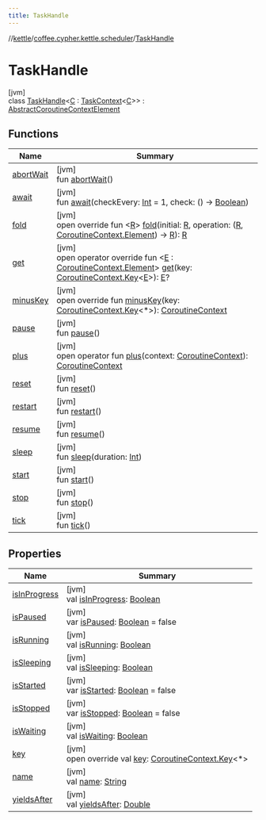 ```yaml
---
title: TaskHandle
---
```

//[kettle](../../../index.html)/[coffee.cypher.kettle.scheduler](../index.html)/[TaskHandle](index.html)



# TaskHandle



[jvm]\
class [TaskHandle](index.html)&lt;[C](index.html) : [TaskContext](../-task-context/index.html)&lt;[C](index.html)&gt;&gt; : [AbstractCoroutineContextElement](https://kotlinlang.org/api/latest/jvm/stdlib/kotlin.coroutines/-abstract-coroutine-context-element/index.html)



## Functions


| Name | Summary |
|---|---|
| [abortWait](abort-wait.html) | [jvm]<br>fun [abortWait](abort-wait.html)() |
| [await](await.html) | [jvm]<br>fun [await](await.html)(checkEvery: [Int](https://kotlinlang.org/api/latest/jvm/stdlib/kotlin/-int/index.html) = 1, check: () -&gt; [Boolean](https://kotlinlang.org/api/latest/jvm/stdlib/kotlin/-boolean/index.html)) |
| [fold](index.html#466442070%2FFunctions%2F863300109) | [jvm]<br>open override fun &lt;[R](index.html#466442070%2FFunctions%2F863300109)&gt; [fold](index.html#466442070%2FFunctions%2F863300109)(initial: [R](index.html#466442070%2FFunctions%2F863300109), operation: ([R](index.html#466442070%2FFunctions%2F863300109), [CoroutineContext.Element](https://kotlinlang.org/api/latest/jvm/stdlib/kotlin.coroutines/-coroutine-context/-element/index.html)) -&gt; [R](index.html#466442070%2FFunctions%2F863300109)): [R](index.html#466442070%2FFunctions%2F863300109) |
| [get](index.html#232613081%2FFunctions%2F863300109) | [jvm]<br>open operator override fun &lt;[E](index.html#232613081%2FFunctions%2F863300109) : [CoroutineContext.Element](https://kotlinlang.org/api/latest/jvm/stdlib/kotlin.coroutines/-coroutine-context/-element/index.html)&gt; [get](index.html#232613081%2FFunctions%2F863300109)(key: [CoroutineContext.Key](https://kotlinlang.org/api/latest/jvm/stdlib/kotlin.coroutines/-coroutine-context/-key/index.html)&lt;[E](index.html#232613081%2FFunctions%2F863300109)&gt;): [E](index.html#232613081%2FFunctions%2F863300109)? |
| [minusKey](index.html#-1830620809%2FFunctions%2F863300109) | [jvm]<br>open override fun [minusKey](index.html#-1830620809%2FFunctions%2F863300109)(key: [CoroutineContext.Key](https://kotlinlang.org/api/latest/jvm/stdlib/kotlin.coroutines/-coroutine-context/-key/index.html)&lt;*&gt;): [CoroutineContext](https://kotlinlang.org/api/latest/jvm/stdlib/kotlin.coroutines/-coroutine-context/index.html) |
| [pause](pause.html) | [jvm]<br>fun [pause](pause.html)() |
| [plus](index.html#1141296693%2FFunctions%2F863300109) | [jvm]<br>open operator fun [plus](index.html#1141296693%2FFunctions%2F863300109)(context: [CoroutineContext](https://kotlinlang.org/api/latest/jvm/stdlib/kotlin.coroutines/-coroutine-context/index.html)): [CoroutineContext](https://kotlinlang.org/api/latest/jvm/stdlib/kotlin.coroutines/-coroutine-context/index.html) |
| [reset](reset.html) | [jvm]<br>fun [reset](reset.html)() |
| [restart](restart.html) | [jvm]<br>fun [restart](restart.html)() |
| [resume](resume.html) | [jvm]<br>fun [resume](resume.html)() |
| [sleep](sleep.html) | [jvm]<br>fun [sleep](sleep.html)(duration: [Int](https://kotlinlang.org/api/latest/jvm/stdlib/kotlin/-int/index.html)) |
| [start](start.html) | [jvm]<br>fun [start](start.html)() |
| [stop](stop.html) | [jvm]<br>fun [stop](stop.html)() |
| [tick](tick.html) | [jvm]<br>fun [tick](tick.html)() |


## Properties


| Name | Summary |
|---|---|
| [isInProgress](is-in-progress.html) | [jvm]<br>val [isInProgress](is-in-progress.html): [Boolean](https://kotlinlang.org/api/latest/jvm/stdlib/kotlin/-boolean/index.html) |
| [isPaused](is-paused.html) | [jvm]<br>var [isPaused](is-paused.html): [Boolean](https://kotlinlang.org/api/latest/jvm/stdlib/kotlin/-boolean/index.html) = false |
| [isRunning](is-running.html) | [jvm]<br>val [isRunning](is-running.html): [Boolean](https://kotlinlang.org/api/latest/jvm/stdlib/kotlin/-boolean/index.html) |
| [isSleeping](is-sleeping.html) | [jvm]<br>val [isSleeping](is-sleeping.html): [Boolean](https://kotlinlang.org/api/latest/jvm/stdlib/kotlin/-boolean/index.html) |
| [isStarted](is-started.html) | [jvm]<br>var [isStarted](is-started.html): [Boolean](https://kotlinlang.org/api/latest/jvm/stdlib/kotlin/-boolean/index.html) = false |
| [isStopped](is-stopped.html) | [jvm]<br>var [isStopped](is-stopped.html): [Boolean](https://kotlinlang.org/api/latest/jvm/stdlib/kotlin/-boolean/index.html) = false |
| [isWaiting](is-waiting.html) | [jvm]<br>val [isWaiting](is-waiting.html): [Boolean](https://kotlinlang.org/api/latest/jvm/stdlib/kotlin/-boolean/index.html) |
| [key](index.html#-1762250447%2FProperties%2F863300109) | [jvm]<br>open override val [key](index.html#-1762250447%2FProperties%2F863300109): [CoroutineContext.Key](https://kotlinlang.org/api/latest/jvm/stdlib/kotlin.coroutines/-coroutine-context/-key/index.html)&lt;*&gt; |
| [name](name.html) | [jvm]<br>val [name](name.html): [String](https://kotlinlang.org/api/latest/jvm/stdlib/kotlin/-string/index.html) |
| [yieldsAfter](yields-after.html) | [jvm]<br>val [yieldsAfter](yields-after.html): [Double](https://kotlinlang.org/api/latest/jvm/stdlib/kotlin/-double/index.html) |

